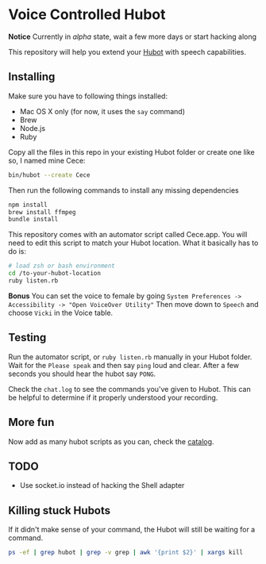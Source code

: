 # Voice Controlled Hubot

**Notice** Currently in _alpha_ state, wait a few more days or start hacking along

This repository will help you extend your [Hubot](http://hubot.github.com) with speech capabilities.

## Installing

Make sure you have to following things installed:

- Mac OS X only (for now, it uses the `say` command)
- Brew
- Node.js
- Ruby

Copy all the files in this repo in your existing Hubot folder or create one like so, I named mine Cece:
```bash
bin/hubot --create Cece
```

Then run the following commands to install any missing dependencies
```bash
npm install
brew install ffmpeg
bundle install
```

This repository comes with an automator script called Cece.app.
You will need to edit this script to match your Hubot location.
What it basically has to do is:
```bash
# load zsh or bash environment
cd /to-your-hubot-location
ruby listen.rb
```

**Bonus** You can set the voice to female by going `System Preferences -> Accessibility -> "Open VoiceOver Utility"`
Then move down to `Speech` and choose `Vicki` in the Voice table.

## Testing

Run the automator script, or `ruby listen.rb` manually in your Hubot folder.
Wait for the `Please speak` and then say `ping` loud and clear.
After a few seconds you should hear the hubot say `PONG`.

Check the `chat.log` to see the commands you've given to Hubot. 
This can be helpful to determine if it properly understood your recording.

## More fun

Now add as many hubot scripts as you can, check the [catalog](http://hubot-script-catalog.herokuapp.com).

## TODO
- Use socket.io instead of hacking the Shell adapter

## Killing stuck Hubots
If it didn't make sense of your command, the Hubot will still be waiting for a command. 
```bash
ps -ef | grep hubot | grep -v grep | awk '{print $2}' | xargs kill
```